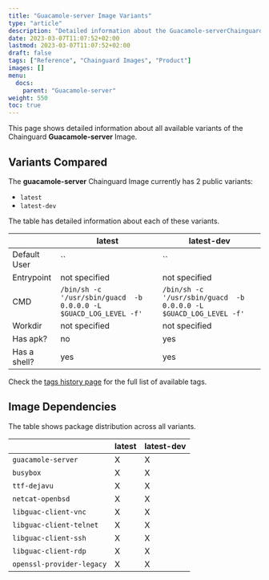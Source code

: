```yaml
---
title: "Guacamole-server Image Variants"
type: "article"
description: "Detailed information about the Guacamole-serverChainguard Image variants"
date: 2023-03-07T11:07:52+02:00
lastmod: 2023-03-07T11:07:52+02:00
draft: false
tags: ["Reference", "Chainguard Images", "Product"]
images: []
menu:
  docs:
    parent: "Guacamole-server"
weight: 550
toc: true
---
```


This page shows detailed information about all available variants of the Chainguard **Guacamole-server** Image.

## Variants Compared
The **guacamole-server** Chainguard Image currently has 2 public variants: 

- `latest`
- `latest-dev`

The table has detailed information about each of these variants.

|              | latest                                                            | latest-dev                                                        |
|--------------|-------------------------------------------------------------------|-------------------------------------------------------------------|
| Default User | ``                                                                | ``                                                                |
| Entrypoint   | not specified                                                     | not specified                                                     |
| CMD          | `/bin/sh -c '/usr/sbin/guacd  -b 0.0.0.0 -L $GUACD_LOG_LEVEL -f'` | `/bin/sh -c '/usr/sbin/guacd  -b 0.0.0.0 -L $GUACD_LOG_LEVEL -f'` |
| Workdir      | not specified                                                     | not specified                                                     |
| Has apk?     | no                                                                | yes                                                               |
| Has a shell? | yes                                                               | yes                                                               |

Check the [tags history page](/chainguard/chainguard-images/reference/guacamole-server/tags_history/) for the full list of available tags.
## Image Dependencies
The table shows package distribution across all variants.

|                           | latest | latest-dev |
|---------------------------|--------|------------|
| `guacamole-server`        | X      | X          |
| `busybox`                 | X      | X          |
| `ttf-dejavu`              | X      | X          |
| `netcat-openbsd`          | X      | X          |
| `libguac-client-vnc`      | X      | X          |
| `libguac-client-telnet`   | X      | X          |
| `libguac-client-ssh`      | X      | X          |
| `libguac-client-rdp`      | X      | X          |
| `openssl-provider-legacy` | X      | X          |
